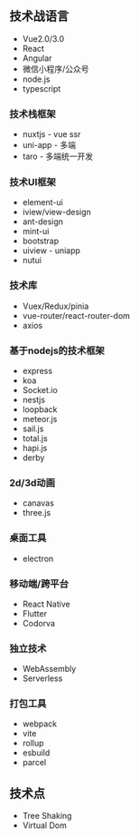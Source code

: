 ## 技术战语言
+ Vue2.0/3.0
+ React
+ Angular
+ 微信小程序/公众号
+ node.js
+ typescript

### 技术栈框架
+ nuxtjs - vue ssr
+ uni-app - 多端
+ taro - 多端统一开发

### 技术UI框架
+ element-ui
+ iview/view-design
+ ant-design
+ mint-ui
+ bootstrap
+ uiview - uniapp
+ nutui

### 技术库
+ Vuex/Redux/pinia
+ vue-router/react-router-dom
+ axios

### 基于nodejs的技术框架
  + express
  + koa
  + Socket.io
  + nestjs
  + loopback
  + meteor.js
  + sail.js
  + total.js
  + hapi.js
  + derby

### 2d/3d动画
+ canavas
+ three.js

### 桌面工具
+ electron

### 移动端/跨平台
+ React Native
+ Flutter
+ Codorva

### 独立技术
+ WebAssembly
+ Serverless

### 打包工具
+ webpack
+ vite
+ rollup
+ esbuild
+ parcel

## 技术点
+ Tree Shaking
+ Virtual Dom

